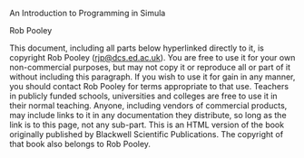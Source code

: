An Introduction to Programming in Simula

Rob Pooley

This document, including all parts below hyperlinked directly to it, is copyright Rob Pooley (rjp@dcs.ed.ac.uk). You are free to use it for your own non-commercial purposes, but may not copy it or reproduce all or part of it without including this paragraph. If you wish to use it for gain in any manner, you should contact Rob Pooley for terms appropriate to that use. Teachers in publicly funded schools, universities and colleges are free to use it in their normal teaching. Anyone, including vendors of commercial products, may include links to it in any documentation they distribute, so long as the link is to this page, not any sub-part.
This is an HTML version of the book originally published by Blackwell Scientific Publications. The copyright of that book also belongs to Rob Pooley.
